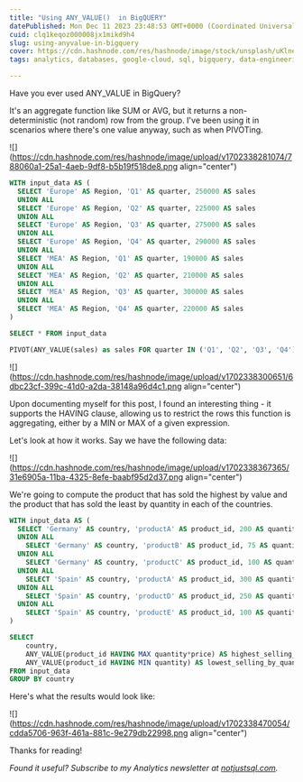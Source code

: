 ```yaml
---
title: "Using ANY_VALUE()  in BigQUERY"
datePublished: Mon Dec 11 2023 23:48:53 GMT+0000 (Coordinated Universal Time)
cuid: clq1keqoz000008jx1mikd9h4
slug: using-anyvalue-in-bigquery
cover: https://cdn.hashnode.com/res/hashnode/image/stock/unsplash/uKlneQRwaxY/upload/b35059adc4cce2810f840107f05c5221.jpeg
tags: analytics, databases, google-cloud, sql, bigquery, data-engineering

---
```


Have you ever used ANY\_VALUE in BigQuery?

It's an aggregate function like SUM or AVG, but it returns a non-deterministic (not random) row from the group. I've been using it in scenarios where there's one value anyway, such as when PIVOTing.

![](https://cdn.hashnode.com/res/hashnode/image/upload/v1702338281074/788060a1-25a1-4aeb-9df8-b5b19f518de8.png align="center")

```sql
WITH input_data AS (
  SELECT 'Europe' AS Region, 'Q1' AS quarter, 250000 AS sales
  UNION ALL
  SELECT 'Europe' AS Region, 'Q2' AS quarter, 225000 AS sales
  UNION ALL
  SELECT 'Europe' AS Region, 'Q3' AS quarter, 275000 AS sales
  UNION ALL
  SELECT 'Europe' AS Region, 'Q4' AS quarter, 290000 AS sales
  UNION ALL
  SELECT 'MEA' AS Region, 'Q1' AS quarter, 190000 AS sales
  UNION ALL
  SELECT 'MEA' AS Region, 'Q2' AS quarter, 210000 AS sales
  UNION ALL
  SELECT 'MEA' AS Region, 'Q3' AS quarter, 300000 AS sales
  UNION ALL
  SELECT 'MEA' AS Region, 'Q4' AS quarter, 220000 AS sales
)

SELECT * FROM input_data

PIVOT(ANY_VALUE(sales) as sales FOR quarter IN ('Q1', 'Q2', 'Q3', 'Q4'));
```

![](https://cdn.hashnode.com/res/hashnode/image/upload/v1702338300651/6dbc23cf-399c-41d0-a2da-38148a96d4c1.png align="center")

Upon documenting myself for this post, I found an interesting thing - it supports the HAVING clause, allowing us to restrict the rows this function is aggregating, either by a MIN or MAX of a given expression.

Let's look at how it works. Say we have the following data:

![](https://cdn.hashnode.com/res/hashnode/image/upload/v1702338367365/31e6905a-11ba-4325-8efe-baabf95d2d37.png align="center")

We're going to compute the product that has sold the highest by value and the product that has sold the least by quantity in each of the countries.

```sql
WITH input_data AS (
  SELECT 'Germany' AS country, 'productA' AS product_id, 200 AS quantity, 5.00 AS price
  UNION ALL
    SELECT 'Germany' AS country, 'productB' AS product_id, 75 AS quantity, 100.00 AS price
  UNION ALL
    SELECT 'Germany' AS country, 'productC' AS product_id, 100 AS quantity, 120.00 AS price
  UNION ALL
    SELECT 'Spain' AS country, 'productA' AS product_id, 300 AS quantity, 5.00 AS price
  UNION ALL
    SELECT 'Spain' AS country, 'productD' AS product_id, 250 AS quantity, 20.00 AS price
  UNION ALL
    SELECT 'Spain' AS country, 'productE' AS product_id, 100 AS quantity, 15.00 AS price
)

SELECT 
    country, 
    ANY_VALUE(product_id HAVING MAX quantity*price) AS highest_selling_by_value,
    ANY_VALUE(product_id HAVING MIN quantity) AS lowest_selling_by_quantity,
FROM input_data
GROUP BY country
```

Here's what the results would look like:

![](https://cdn.hashnode.com/res/hashnode/image/upload/v1702338470054/cdda5706-963f-461a-881c-9e279db22998.png align="center")

Thanks for reading!

*Found it useful? Subscribe to my Analytics newsletter at* [*notjustsql.com*](https://www.notjustsql.com)*.*